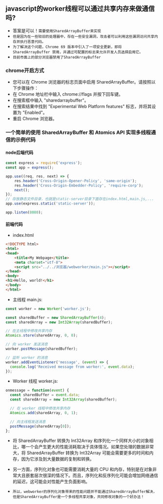 ## javascript的worker线程可以通过共享内存来做通信吗?
* 答案是可以！`需要使用SharedArrayBuffer来实现`
* `但是因为在一些较旧的处理器中，存在一些安全漏洞，攻击者可以利用这些漏洞访问共享内存并执行恶意代码。`
* `为了解决这个问题，Chrome 69 版本中引入了一项安全更新，即将 SharedArrayBuffer 禁用，并通过可配置的标志来允许开发人员选择启用它。`
* `目前市面上的部分浏览器禁用了SharedArrayBuffer`

### chrome开启方式
* 您可以在 Chrome 浏览器的标志页面中启用 SharedArrayBuffer。请按照以下步骤操作：
* 在 Chrome 地址栏中输入 chrome://flags 并按下回车键。
* 在搜索框中输入 "sharedarraybuffer"。
* 在搜索结果中找到 "Experimental Web Platform features" 标志，并将其设置为 "Enabled"。
* 重启 Chrome 浏览器。


### 一个简单的使用 SharedArrayBuffer 和 Atomics API 实现多线程通信的示例代码
#### node后端代码
```javascript
const express = require('express');
const app = express();

app.use((req, res, next) => {
    res.header('Cross-Origin-Opener-Policy', 'same-origin');
    res.header('Cross-Origin-Embedder-Policy', 'require-corp');
    next();
});
// 存放静态文件目录，也就是static-server目录下面存在index.html,main.js,...
app.use(express.static('static-server'));

app.listen(8080);
```

#### 前端代码
* index.html

```html
<!DOCTYPE html>
<html>
<head>
    <title>My Webpage</title>
    <meta charset="utf-8">
    <script src="../../浏览器/webworker/main.js"></script>
</head>
<body>
<h1>Hello, world!</h1>
</body>
</html>
```
* 主线程 main.js:
```javascript
const worker = new Worker('worker.js');

const sharedBuffer = new SharedArrayBuffer(4);
const sharedArray = new Int32Array(sharedBuffer);

// 在主线程中修改共享内存
Atomics.store(sharedArray, 0, 0);

// 向 worker 发送消息
worker.postMessage(sharedBuffer);

// 监听 worker 的消息
worker.addEventListener('message', (event) => {
  console.log('Received message from worker:', event.data);
});

```
* Worker 线程 worker.js:
```javascript
onmessage = function(event) {
  const sharedBuffer = event.data;
  const sharedArray = new Int32Array(sharedBuffer);

  // 在 worker 线程中修改共享内存
  Atomics.add(sharedArray, 0, 1);

  // 向主线程发送消息
  postMessage(sharedArray[0]);
};
```

* 将 SharedArrayBuffer 转换为 Int32Array 和序列化一个同样大小的对象相比，哪一个会产生更大的性能消耗取决于具体情况。如果您处理的数据非常大，将 SharedArrayBuffer 转换为 Int32Array 可能会需要更多的时间和内存，因为它涉及到大量数据的复制和转换。

* 另一方面，序列化对象也可能需要消耗大量的 CPU 和内存，特别是在对象非常大且嵌套层次很深的情况下。而且，序列化和反序列化可能会增加网络通信的延迟，这可能会对性能产生负面影响。

* `所以，webworker的序列化对象带来的性能问题并不能通过SharedArrayBuffer解决，但是SharedArrayBuffer是一个多线程共享对象，共同修改对象的一个好办法！`


